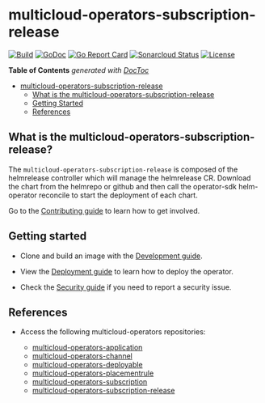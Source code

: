 # multicloud-operators-subscription-release

[![Build](https://api.travis-ci.com/stolostron/multicloud-operators-subscription-release.svg?branch=main)](https://api.travis-ci.com/stolostron/multicloud-operators-subscription-release.svg?branch=main)
[![GoDoc](https://godoc.org/github.com/stolostron/multicloud-operators-subscription-release?status.svg)](https://godoc.org/github.com/stolostron/multicloud-operators-subscription-release)
[![Go Report Card](https://goreportcard.com/badge/github.com/stolostron/multicloud-operators-subscription-release)](https://goreportcard.com/report/github.com/stolostron/multicloud-operators-subscription-release)
[![Sonarcloud Status](https://sonarcloud.io/api/project_badges/measure?project=open-cluster-management_multicloud-operators-subscription-release&metric=coverage)](https://sonarcloud.io/api/project_badges/measure?project=open-cluster-management_multicloud-operators-subscription-release&metric=coverage)
[![License](https://img.shields.io/:license-apache-blue.svg)](http://www.apache.org/licenses/LICENSE-2.0.html)

<!-- START doctoc generated TOC please keep comment here to allow auto update -->
<!-- DON'T EDIT THIS SECTION, INSTEAD RE-RUN doctoc TO UPDATE -->
**Table of Contents**  *generated with [DocToc](https://github.com/thlorenz/doctoc)*

- [multicloud-operators-subscription-release](#multicloud-operators-subscription-release)
    - [What is the multicloud-operators-subscription-release](#what-is-the-multicloud-operators-subscription-release)
    - [Getting Started](#getting-started)
    - [References](#references)

<!-- END doctoc generated TOC please keep comment here to allow auto update  -->

## What is the multicloud-operators-subscription-release? 

The `multicloud-operators-subscription-release` is composed of the helmrelease controller which will manage the helmrelease CR. Download the chart from the helmrepo or github and then call the operator-sdk helm-operator reconcile to start the deployment of each chart.

Go to the [Contributing guide](CONTRIBUTING.md) to learn how to get involved.

## Getting started

- Clone and build an image with the [Development guide](docs/development.md).

- View the [Deployment guide](docs/deployment.md) to learn how to deploy the operator.

- Check the [Security guide](SECURITY.md) if you need to report a security issue.

## References

- Access the following multicloud-operators repositories:

    - [multicloud-operators-application](https://github.com/stolostron/multicloud-operators-application)
    - [multicloud-operators-channel](https://github.com/stolostron/multicloud-operators-channel)
    - [multicloud-operators-deployable](https://github.com/stolostron/multicloud-operators-deployable)
    - [multicloud-operators-placementrule](https://github.com/stolostron/multicloud-operators-placementrule)
    - [multicloud-operators-subscription](https://github.com/stolostron/multicloud-operators-subscription)
    - [multicloud-operators-subscription-release](https://github.com/stolostron/multicloud-operators-subscription-release)
